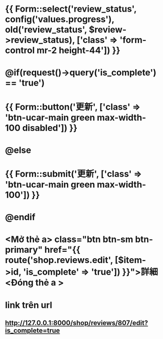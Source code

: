 # {{ Form::select('review_status', config('values.progress'), old('review_status', $review->review_status), ['class' => 'form-control mr-2 height-44']) }}
#        @if(request()->query('is_complete') == 'true')
#          {{ Form::button('更新', ['class' => 'btn-ucar-main green max-width-100 disabled']) }}
#        @else
#          {{ Form::submit('更新', ['class' => 'btn-ucar-main green max-width-100']) }}
#        @endif


# <Mở thẻ a> class="btn btn-sm btn-primary" href="{{ route('shop.reviews.edit', [$item->id, 'is_complete' => 'true']) }}">詳細 <Đóng thẻ a >


# link trên url
## http://127.0.0.1:8000/shop/reviews/807/edit?is_complete=true
